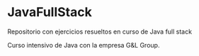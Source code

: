 # JavaFullStack
Repositorio con ejercicios resueltos en curso de Java full stack

Curso intensivo de Java con la empresa G&L Group.
